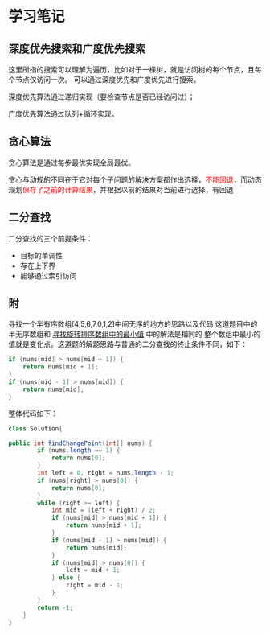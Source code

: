 # 学习笔记  
## 深度优先搜索和广度优先搜索  
这里所指的搜索可以理解为遍历，比如对于一棵树，就是访问树的每个节点，且每个节点仅访问一次。
可以通过深度优先和广度优先进行搜索。

深度优先算法通过递归实现（要检查节点是否已经访问过）；

广度优先算法通过队列+循环实现。
## 贪心算法 
贪心算法是通过每步最优实现全局最优。

贪心与动规的不同在于它对每个子问题的解决方案都作出选择，<font color='red'>不能回退</font>，而动态规划<font color='red'>保存了之前的计算结果</font>，并根据以前的结果对当前进行选择，有回退


## 二分查找  

二分查找的三个前提条件：  
* 目标的单调性  
* 存在上下界
* 能够通过索引访问  

## 附
寻找一个半有序数组[4,5,6,7,0,1,2]中间无序的地方的思路以及代码
这道题目中的半无序数组和 [寻找旋转排序数组中的最小值](https://leetcode-cn.com/problems/find-minimum-in-rotated-sorted-array/) 中的解法是相同的
整个数组中最小的值就是变化点。这道题的解题思路与普通的二分查找的终止条件不同，如下：   

```java   
if (nums[mid] > nums[mid + 1]) {
    return nums[mid + 1];
}
if (nums[mid - 1] > nums[mid]) {
    return nums[mid];
}   
```   
整体代码如下：
```java
class Solution{

public int findChangePoint(int[] nums) {
        if (nums.length == 1) {
            return nums[0];
        }
        int left = 0, right = nums.length - 1;
        if (nums[right] > nums[0]) {
            return nums[0];
        }
        while (right >= left) {
            int mid = (left + right) / 2;
            if (nums[mid] > nums[mid + 1]) {
                return nums[mid + 1];
            }
            if (nums[mid - 1] > nums[mid]) {
                return nums[mid];
            }
            if (nums[mid] > nums[0]) {
                left = mid + 1;
            } else {
                right = mid - 1;
            }
        }
        return -1;
    }
}
```


